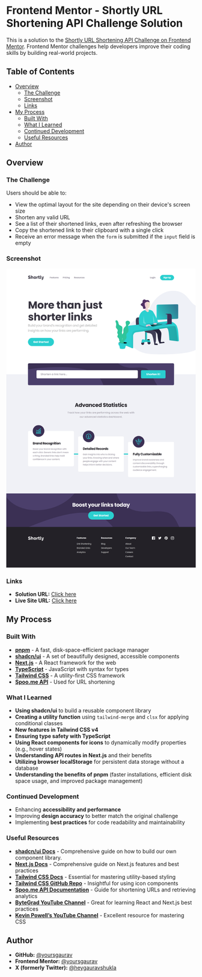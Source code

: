 # Frontend Mentor - Shortly URL Shortening API Challenge Solution

This is a solution to the [Shortly URL Shortening API Challenge on Frontend Mentor](https://www.frontendmentor.io/challenges/url-shortening-api-landing-page-2ce3ob-G). Frontend Mentor challenges help developers improve their coding skills by building real-world projects.

## Table of Contents

- [Overview](#overview)
  - [The Challenge](#the-challenge)
  - [Screenshot](#screenshot)
  - [Links](#links)
- [My Process](#my-process)
  - [Built With](#built-with)
  - [What I Learned](#what-i-learned)
  - [Continued Development](#continued-development)
  - [Useful Resources](#useful-resources)
- [Author](#author)

## Overview

### The Challenge

Users should be able to:

- View the optimal layout for the site depending on their device's screen size
- Shorten any valid URL
- See a list of their shortened links, even after refreshing the browser
- Copy the shortened link to their clipboard with a single click
- Receive an error message when the `form` is submitted if the `input` field is empty

### Screenshot

![Shortly Screenshot](/public/screenshots/desktop.png)

### Links

- **Solution URL:** [Click here](https://www.frontendmentor.io/solutions/shortly-url-shortening-api-challenge-solution-myO-hSXI8M)
- **Live Site URL:** [Click here](https://shortly-by-yoursgaurav.vercel.app/)

## My Process

### Built With

- **[pnpm](https://pnpm.io/)** - A fast, disk-space-efficient package manager
- **[shadcn/ui](https://ui.shadcn.com/)** - A set of beautifully designed, accessible components
- **[Next.js](https://nextjs.org/)** - A React framework for the web
- **[TypeScript](https://www.typescriptlang.org/)** - JavaScript with syntax for types
- **[Tailwind CSS](https://tailwindcss.com/)** - A utility-first CSS framework
- **[Spoo.me API](https://spoo.me/api)** - Used for URL shortening

### What I Learned

- **Using shadcn/ui** to build a reusable component library
- **Creating a utility function** using `tailwind-merge` and `clsx` for applying conditional classes
- **New features in Tailwind CSS v4**
- **Ensuring type safety with TypeScript**
- **Using React components for icons** to dynamically modify properties (e.g., hover states)
- **Understanding API routes in Next.js** and their benefits
- **Utilizing browser localStorage** for persistent data storage without a database
- **Understanding the benefits of pnpm** (faster installations, efficient disk space usage, and improved package management)

### Continued Development

- Enhancing **accessibility and performance**
- Improving **design accuracy** to better match the original challenge
- Implementing **best practices** for code readability and maintainability

### Useful Resources

- **[shadcn/ui Docs](https://ui.shadcn.com/)** - Comprehensive guide on how to build our own component library.
- **[Next.js Docs](https://nextjs.org/docs)** - Comprehensive guide on Next.js features and best practices
- **[Tailwind CSS Docs](https://tailwindcss.com/docs)** - Essential for mastering utility-based styling
- **[Tailwind CSS GitHub Repo](https://github.com/tailwindlabs/tailwindcss.com)** - Insightful for using icon components
- **[Spoo.me API Documentation](https://spoo.me/api)** - Guide for shortening URLs and retrieving analytics
- **[ByteGrad YouTube Channel](https://www.youtube.com/@ByteGrad)** - Great for learning React and Next.js best practices
- **[Kevin Powell’s YouTube Channel](https://www.youtube.com/@KevinPowell)** - Excellent resource for mastering CSS

## Author

- **GitHub:** [@yoursgaurav](https://github.com/yoursgaurav)
- **Frontend Mentor:** [@yoursgaurav](https://www.frontendmentor.io/profile/yoursgaurav)
- **X (formerly Twitter):** [@heygauravshukla](https://x.com/heygauravshukla)
